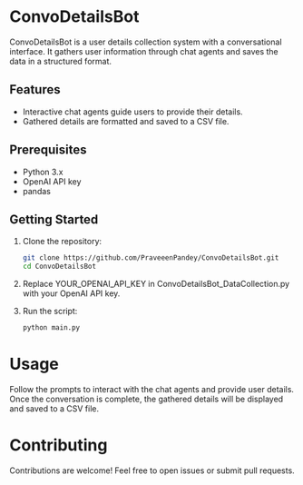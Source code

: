 # ConvoDetailsBot

ConvoDetailsBot is a user details collection system with a conversational interface. It gathers user information through chat agents and saves the data in a structured format.

## Features

- Interactive chat agents guide users to provide their details.
- Gathered details are formatted and saved to a CSV file.

## Prerequisites

- Python 3.x
- OpenAI API key
- pandas

## Getting Started

1. Clone the repository:

   ```sh
   git clone https://github.com/PraveeenPandey/ConvoDetailsBot.git
   cd ConvoDetailsBot
   
2. Replace YOUR_OPENAI_API_KEY in ConvoDetailsBot_DataCollection.py with your OpenAI API key.

3. Run the script:

   ```sh   
   python main.py

# Usage

Follow the prompts to interact with the chat agents and provide user details.
Once the conversation is complete, the gathered details will be displayed and saved to a CSV file.
# Contributing

Contributions are welcome! Feel free to open issues or submit pull requests.


